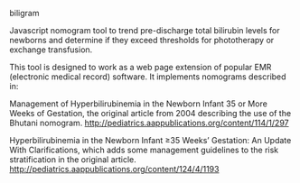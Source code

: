 biligram

Javascript nomogram tool to trend pre-discharge total bilirubin levels for newborns and determine if
they exceed thresholds for phototherapy or exchange transfusion.

This tool is designed to work as a web page extension of popular EMR (electronic medical record) software.
It implements nomograms described in:

Management of Hyperbilirubinemia in the Newborn Infant 35 or More Weeks of Gestation,
the original article from 2004 describing the use of the Bhutani nomogram.
http://pediatrics.aappublications.org/content/114/1/297

Hyperbilirubinemia in the Newborn Infant ≥35 Weeks’ Gestation: An Update With Clarifications,
which adds some management guidelines to the risk stratification in the original article.
http://pediatrics.aappublications.org/content/124/4/1193